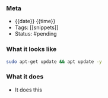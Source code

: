 ### Meta
- {{date}} {{time}}
- Tags: [[snippets]]
- Status: #pending

### What it looks like
```bash file:example.sh
sudo apt-get update && apt update -y
```

### What it does
-  It does this
